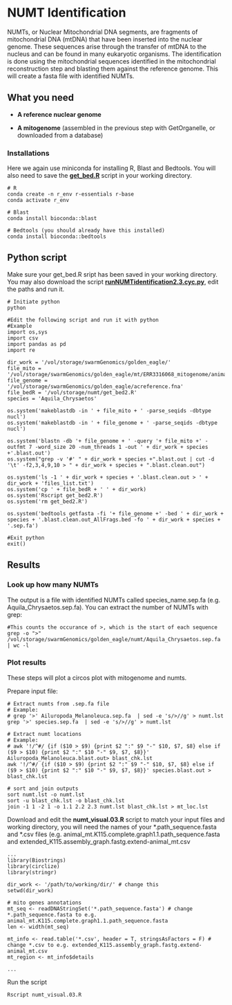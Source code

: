 # NUMT Identification

NUMTs, or Nuclear Mitochondrial DNA segments, are fragments of mitochondrial DNA (mtDNA) that have been inserted into the nuclear genome. These sequences arise through the transfer of mtDNA to the nucleus and can be found in many eukaryotic organisms. 
The identification is done using the mitochondrial sequences identified in the mitochondrial reconstruction step and blasting them against the reference genome. This will create a fasta file with identified NUMTs.

## What you need
- **A reference nuclear genome**

- **A mitogenome** (assembled in the previous step with GetOrganelle, or downloaded from a database)

### Installations
Here we again use miniconda for installing R, Blast and Bedtools. You will also need to save the [**get_bed.R**](https://github.com/AureKylmanen/Swarmgenomics/blob/main/Scripts/get_bed2.R) script in your working directory.
```
# R 
conda create -n r_env r-essentials r-base
conda activate r_env

# Blast
conda install bioconda::blast

# Bedtools (you should already have this installed)
conda install bioconda::bedtools
```

## Python script
Make sure your get_bed.R sript has been saved in your working directory. You may also download the script [**runNUMTidentification2.3.cyc.py**](https://github.com/AureKylmanen/Swarmgenomics/blob/main/Scripts/runNUMTidentification2.3.cyc.py), edit the paths and run it.
```
# Initiate python
python

#Edit the following script and run it with python
#Example
import os,sys
import csv
import pandas as pd
import re

dir_work = '/vol/storage/swarmGenomics/golden_eagle/'
file_mito = '/vol/storage/swarmGenomics/golden_eagle/mt/ERR3316068_mitogenome/animal_mt.K115.scaffolds.graph1.1.path_sequence.fasta'
file_genome = '/vol/storage/swarmGenomics/golden_eagle/acreference.fna'
file_bedR = '/vol/storage/numt/get_bed2.R'
species = 'Aquila_Chrysaetos'

os.system('makeblastdb -in ' + file_mito + ' -parse_seqids -dbtype nucl')
os.system('makeblastdb -in ' + file_genome + ' -parse_seqids -dbtype nucl')

os.system('blastn -db '+ file_genome + ' -query '+ file_mito +' -outfmt 7 -word_size 20 -num_threads 1 -out ' + dir_work + species +'.blast.out')
os.system("grep -v '#' " + dir_work + species +".blast.out | cut -d '\t' -f2,3,4,9,10 > " + dir_work + species + ".blast.clean.out")

os.system('ls -1 ' + dir_work + species + '.blast.clean.out > ' + dir_work + 'files_list.txt')
os.system('cp ' + file_bedR + ' ' + dir_work)
os.system('Rscript get_bed2.R')
os.system('rm get_bed2.R')

os.system('bedtools getfasta -fi '+ file_genome +' -bed ' + dir_work + species + '.blast.clean.out_AllFrags.bed -fo ' + dir_work + species + '.sep.fa')

#Exit python
exit()
```
## Results

### Look up how many NUMTs
The output is a file with identified NUMTs called species_name.sep.fa (e.g. Aquila_Chrysaetos.sep.fa).
You can extract the number of NUMTs with grep:
```
#This counts the occurance of >, which is the start of each sequence
grep -o ">" /vol/storage/swarmGenomics/golden_eagle/numt/Aquila_Chrysaetos.sep.fa | wc -l
```

### Plot results
These steps will plot a circos plot with mitogenome and numts.

Prepare input file:
```
# Extract numts from .sep.fa file
# Example:
# grep '>' Ailuropoda_Melanoleuca.sep.fa  | sed -e 's/>//g' > numt.lst
grep '>' species.sep.fa  | sed -e 's/>//g' > numt.lst

# Extract numt locations
# Example:
# awk '!/^#/ {if ($10 > $9) {print $2 ":" $9 "-" $10, $7, $8} else if ($9 > $10) {print $2 ":" $10 "-" $9, $7, $8}}' Ailuropoda_Melanoleuca.blast.out> blast_chk.lst
awk '!/^#/ {if ($10 > $9) {print $2 ":" $9 "-" $10, $7, $8} else if ($9 > $10) {print $2 ":" $10 "-" $9, $7, $8}}' species.blast.out > blast_chk.lst

# sort and join outputs
sort numt.lst -o numt.lst
sort -u blast_chk.lst -o blast_chk.lst
join -1 1 -2 1 -o 1.1 2.2 2.3 numt.lst blast_chk.lst > mt_loc.lst
```

Download and edit the **numt_visual.03.R** script to match your input files and working directory, you will need the names of your *.path_sequence.fasta and *.csv files (e.g. animal_mt.K115.complete.graph1.1.path_sequence.fasta and extended_K115.assembly_graph.fastg.extend-animal_mt.csv

```
... 
library(Biostrings)
library(circlize)
library(stringr)

dir_work <- '/path/to/working/dir/' # change this
setwd(dir_work)

# mito genes annotations
mt_seq <- readDNAStringSet('*.path_sequence.fasta') # change *.path_sequence.fasta to e.g. animal_mt.K115.complete.graph1.1.path_sequence.fasta
len <- width(mt_seq)

mt_info <- read.table('*.csv', header = T, stringsAsFactors = F) # change *.csv to e.g. extended_K115.assembly_graph.fastg.extend-animal_mt.csv
mt_region <- mt_info$details

...
```
Run the script
```
Rscript numt_visual.03.R
```
